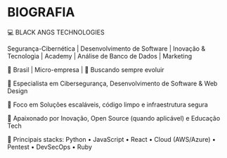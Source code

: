 # BIOGRAFIA

💻 BLACK ANGS TECHNOLOGIES

Segurança-Cibernética | Desenvolvimento de Software | Inovação & Tecnologia | Academy | Análise de Banco de Dados | Marketing

📍 Brasil | Micro-empresa | 🚀 Buscando sempre evoluir

🔹 Especialista em Cibersegurança, Desenvolvimento de Software & Web Design

🔹 Foco em Soluções escaláveis, código limpo e infraestrutura segura

🔹 Apaixonado por Inovação, Open Source (quando aplicável) e Educação Tech

📌 Principais stacks: Python • JavaScript • React • Cloud (AWS/Azure) • Pentest • DevSecOps • Ruby

